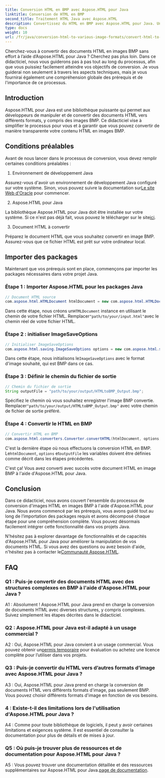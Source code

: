 ```yaml
---
title: Conversion HTML en BMP avec Aspose.HTML pour Java
linktitle: Conversion de HTML en BMP
second_title: Traitement HTML Java avec Aspose.HTML
description: Convertissez du HTML en BMP avec Aspose.HTML pour Java. Un didacticiel complet pour convertir de manière transparente des documents HTML en images BMP à l'aide d'Aspose.HTML pour Java.
type: docs
weight: 10
url: /fr/java/conversion-html-to-various-image-formats/convert-html-to-bmp/
---
```

Cherchez-vous à convertir des documents HTML en images BMP sans effort à l’aide d’Aspose.HTML pour Java ? Cherchez pas plus loin. Dans ce didacticiel, nous vous guiderons pas à pas tout au long du processus, afin que vous puissiez facilement atteindre vos objectifs de conversion. Je vous guiderai non seulement à travers les aspects techniques, mais je vous fournirai également une compréhension globale des prérequis et de l'importance de ce processus. 

## Introduction

Aspose.HTML pour Java est une bibliothèque puissante qui permet aux développeurs de manipuler et de convertir des documents HTML vers différents formats, y compris des images BMP. Ce didacticiel vise à simplifier le processus pour vous et à garantir que vous pouvez convertir de manière transparente votre contenu HTML en images BMP.

## Conditions préalables

Avant de nous lancer dans le processus de conversion, vous devez remplir certaines conditions préalables :

1. Environnement de développement Java

 Assurez-vous d'avoir un environnement de développement Java configuré sur votre système. Sinon, vous pouvez suivre la documentation sur[Le site Web d'Oracle](https://www.oracle.com/java/technologies/javase-downloads.html) pour commencer.

2. Aspose.HTML pour Java

La bibliothèque Aspose.HTML pour Java doit être installée sur votre système. Si ce n'est pas déjà fait, vous pouvez le télécharger sur le site[ici](https://releases.aspose.com/html/java/).

3. Document HTML à convertir

Préparez le document HTML que vous souhaitez convertir en image BMP. Assurez-vous que ce fichier HTML est prêt sur votre ordinateur local.

## Importer des packages

Maintenant que vos prérequis sont en place, commençons par importer les packages nécessaires dans votre projet Java.

### Étape 1 : Importer Aspose.HTML pour les packages Java

```java
// Document HTML source
com.aspose.html.HTMLDocument htmlDocument = new com.aspose.html.HTMLDocument("path/to/your/input.html");
```

 Dans cette étape, nous créons un`HTMLDocument` instance en utilisant le chemin de votre fichier HTML. Remplacer`"path/to/your/input.html"`avec le chemin réel de votre fichier HTML.

### Étape 2 : initialiser ImageSaveOptions

```java
// Initialiser ImageSaveOptions
com.aspose.html.saving.ImageSaveOptions options = new com.aspose.html.saving.ImageSaveOptions(com.aspose.html.rendering.image.ImageFormat.Bmp);
```

 Dans cette étape, nous initialisons le`ImageSaveOptions` avec le format d'image souhaité, qui est BMP dans ce cas.

### Étape 3 : Définir le chemin du fichier de sortie

```java
// Chemin du fichier de sortie
String outputFile = "path/to/your/output/HTMLtoBMP_Output.bmp";
```

 Spécifiez le chemin où vous souhaitez enregistrer l'image BMP convertie. Remplacer`"path/to/your/output/HTMLtoBMP_Output.bmp"` avec votre chemin de fichier de sortie préféré.

### Étape 4 : Convertir le HTML en BMP

```java
// Convertir HTML en BMP
com.aspose.html.converters.Converter.convertHTML(htmlDocument, options, outputFile);
```

 C'est la dernière étape où nous effectuons la conversion HTML en BMP. Le`htmlDocument`, `options` et`outputFile` les variables doivent être définies comme décrit dans les étapes précédentes.

C'est ça! Vous avez converti avec succès votre document HTML en image BMP à l'aide d'Aspose.HTML pour Java.

## Conclusion

Dans ce didacticiel, nous avons couvert l'ensemble du processus de conversion d'images HTML en images BMP à l'aide d'Aspose.HTML pour Java. Nous avons commencé par les prérequis, vous avons guidé tout au long de l’importation des packages requis et avons décomposé chaque étape pour une compréhension complète. Vous pouvez désormais facilement intégrer cette fonctionnalité dans vos projets Java.

 N'hésitez pas à explorer davantage de fonctionnalités et de capacités d'Aspose.HTML pour Java pour améliorer la manipulation de vos documents HTML. Si vous avez des questions ou avez besoin d'aide, n'hésitez pas à contacter le[Communauté Aspose.HTML](https://forum.aspose.com/).

## FAQ

### Q1 : Puis-je convertir des documents HTML avec des structures complexes en BMP à l'aide d'Aspose.HTML pour Java ?

A1 : Absolument ! Aspose.HTML pour Java prend en charge la conversion de documents HTML avec diverses structures, y compris complexes. Suivez simplement les étapes décrites dans le didacticiel.

### Q2 : Aspose.HTML pour Java est-il adapté à un usage commercial ?

 A2 : Oui, Aspose.HTML pour Java convient à un usage commercial. Vous pouvez obtenir un[permis temporaire](https://purchase.aspose.com/temporary-license/) pour évaluation ou achetez une licence complète pour l’utiliser dans vos projets.

### Q3 : Puis-je convertir du HTML vers d’autres formats d’image avec Aspose.HTML pour Java ?

A3 : Oui, Aspose.HTML pour Java prend en charge la conversion de documents HTML vers différents formats d'image, pas seulement BMP. Vous pouvez choisir différents formats d'image en fonction de vos besoins.

### 4 : Existe-t-il des limitations lors de l'utilisation d'Aspose.HTML pour Java ?

A4 : Comme pour toute bibliothèque de logiciels, il peut y avoir certaines limitations et exigences système. Il est essentiel de consulter la documentation pour plus de détails et de mises à jour.

### Q5 : Où puis-je trouver plus de ressources et de documentation pour Aspose.HTML pour Java ?

A5 : Vous pouvez trouver une documentation détaillée et des ressources supplémentaires sur Aspose.HTML pour Java.[page de documentation](https://reference.aspose.com/html/java/).